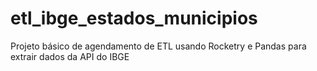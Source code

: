 # etl_ibge_estados_municipios
Projeto básico de agendamento de ETL usando Rocketry e Pandas para extrair dados da API do IBGE
